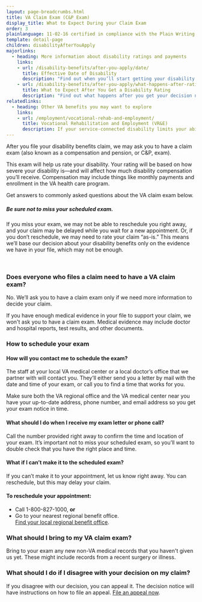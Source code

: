 ```yaml
---
layout: page-breadcrumbs.html
title: VA Claim Exam (C&P Exam)
display_title: What to Expect During your Claim Exam
order: 3
plainlanguage: 11-02-16 certified in compliance with the Plain Writing Act
template: detail-page
children: disabilityAfterYouApply
majorlinks:
  - heading: More information about disability ratings and payments
    links:
    - url: /disability-benefits/after-you-apply/date/
      title: Effective Date of Disability
      description: "Find out when you’ll start getting your disability payments."
    - url: /disability-benefits/after-you-apply/what-happens-after-rating/
      title: What to Expect After You Get a Disability Rating
      description: "Find out what happens after you get your decision notice with your rating."
relatedlinks:
  - heading: Other VA benefits you may want to explore
    links:
    - url: /employment/vocational-rehab-and-employment/
      title: Vocational Rehabilitation and Employment (VR&E)
      description: If your service-connected disability limits your ability to work or prevents you from working, find out if you can get VR&E benefits and services—like help exploring employment options and getting more training if required. 
---
```


<div class="va-introtext">

After you file your disability benefits claim, we may ask you to have a claim exam (also known as a compensation and pension, or C&P, exam). 

This exam will help us rate your disability. Your rating will be based on how severe your disability is—and will affect how much disability compensation you’ll receive. Compensation may include things like monthly payments and enrollment in the VA health care program. 

Get answers to commonly asked questions about the VA claim exam below. 
 

</div>

<div class="usa-alert usa-alert-warning va-alert">
<div class="usa-alert-body">

##### Be sure not to miss your scheduled exam.

If you miss your exam, we may not be able to reschedule you right away, and your claim may be delayed while you wait for a new appointment. Or, if you don’t reschedule, we may need to rate your claim “as-is.” This means we’ll base our decision about your disability benefits only on the evidence we have in your file, which may not be enough.

</div>
</div>

<br>

<div class="feature" markdown=“1”>

### Does everyone who files a claim need to have a VA claim exam?

No. We’ll ask you to have a claim exam only if we need more information to decide your claim. 

If you have enough medical evidence in your file to support your claim, we won't ask you to have a claim exam. Medical evidence may include doctor and hospital reports, test results, and other documents.

### How to schedule your exam

#### How will you contact me to schedule the exam?

The staff at your local VA medical center or a local doctor’s office that we partner with will contact you. They’ll either send you a letter by mail with the date and time of your exam, or call you to find a time that works for you.

Make sure both the VA regional office and the VA medical center near you have your up-to-date address, phone number, and email address so you get your exam notice in time.

#### What should I do when I receive my exam letter or phone call?

Call the number provided right away to confirm the time and location of your exam. It’s important not to miss your scheduled exam, so you’ll want to double check that you have the right place and time.

#### What if I can’t make it to the scheduled exam?

If you can’t make it to your appointment, let us know right away. You can reschedule, but this may delay your claim.

#### To reschedule your appointment: 

- Call 1-800-827-1000, **or**
- Go to your nearest regional benefit office. <br>
  [Find your local regional benefit office](https://www.va.gov/directory/guide/division.asp?dnum=3&isFlash=0).	


### What should I bring to my VA claim exam?

Bring to your exam any new non-VA medical records that you haven't given us yet. These might include records from a recent surgery or illness. 


### What should I do if I disagree with your decision on my claim?

If you disagree with our decision, you can appeal it. The decision notice will have instructions on how to file an appeal. [File an appeal now](/disability-benefits/claims-appeal/).

<div markdown="0"><br></div>
